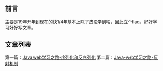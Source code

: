 ## 前言

主要是19年开年到现在的快1/4年基本上除了皮没学到啥，因此立个flag，好好学习好好写文章。

## 文章列表

第一篇：[Java web学习之路-序列化和反序列化](http://www.lmxspace.com/2019/03/11/Java-web%E5%AD%A6%E4%B9%A0%E4%B9%8B%E8%B7%AF-%E5%BA%8F%E5%88%97%E5%8C%96%E5%92%8C%E5%8F%8D%E5%BA%8F%E5%88%97%E5%8C%96/)
第二篇：[Java-web学习之路-反射机制](http://www.lmxspace.com/2019/03/23/Java-web%E5%AD%A6%E4%B9%A0%E4%B9%8B%E8%B7%AF-%E5%8F%8D%E5%B0%84%E6%9C%BA%E5%88%B6/)